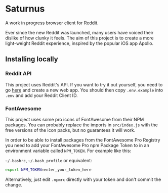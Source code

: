 # Saturnus

A work in progress browser client for Reddit.

Ever since the new Reddit was launched, many users have voiced their dislike of how clunky it feels. The aim of this project is to create a more light-weight Reddit experience, inspired by the popular iOS app Apollo.

## Installing locally

### Reddit API

This project uses Reddit's API. If you want to try it out yourself, you need to go [here](https://ssl.reddit.com/prefs/apps/) and create a new web app. You should then copy `.env.example` into `.env` and add your Reddit Client ID.

### FontAwesome

This project uses some pro icons of FontAwesome from their NPM packages. You can probably replace the imports in `src/index.js` with the free versions of the icon packs, but no guarantees it will work.

In order to be able to install packages from the FontAwesome Pro Registry you need to add your FontAwesome Pro npm Package Token to in an environment variable called `NPM_TOKEN`. For example like this:

`~/.bashrc`, `~/.bash_profile` or equivalent:

```bash
export NPM_TOKEN=enter_your_token_here
```

Alternatively, just edit `.npmrc` directly with your token and don't commit the change.
